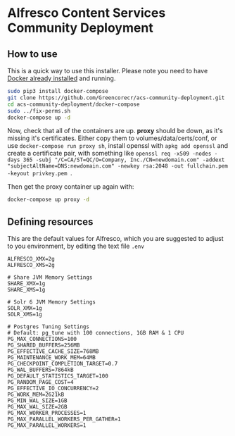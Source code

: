 
# Alfresco Content Services Community Deployment

## How to use

This is a quick way to use this installer. Please note you need to have [Docker already installed](https://docs.docker.com/engine/install/ubuntu/) and running.

```bash
sudo pip3 install docker-compose
git clone https://github.com/Greencorecr/acs-community-deployment.git
cd acs-community-deployment/docker-compose
sudo ../fix-perms.sh
docker-compose up -d
```

Now, check that all of the containers are up. **proxy** should be down, as it's missing it's certificates. Either copy them to volumes/data/certs/conf, or use ```docker-compose run proxy sh```, install openssl with ```apkg add openssl``` and create a certificate pair, with something like ```openssl req -x509 -nodes -days 365 -subj "/C=CA/ST=QC/O=Company, Inc./CN=newdomain.com" -addext "subjectAltName=DNS:newdomain.com" -newkey rsa:2048 -out fullchain.pem -keyout privkey.pem ```.

Then get the proxy container up again with:

```bash
docker-compose up proxy -d
```

## Defining resources

This are the default values for Alfresco, which you are suggested to adjust to you environment, by editing the text file ``.env``

```# Alfresco JVM Memory Settings
ALFRESCO_XMX=2g
ALFRESCO_XMS=2g

# Share JVM Memory Settings
SHARE_XMX=1g
SHARE_XMS=1g

# Solr 6 JVM Memory Settings
SOLR_XMX=1g
SOLR_XMS=1g

# Postgres Tuning Settings
# Default: pg_tune with 100 connections, 1GB RAM & 1 CPU
PG_MAX_CONNECTIONS=100
PG_SHARED_BUFFERS=256MB
PG_EFFECTIVE_CACHE_SIZE=768MB
PG_MAINTENANCE_WORK_MEM=64MB
PG_CHECKPOINT_COMPLETION_TARGET=0.7
PG_WAL_BUFFERS=7864kB
PG_DEFAULT_STATISTICS_TARGET=100
PG_RANDOM_PAGE_COST=4
PG_EFFECTIVE_IO_CONCURRENCY=2
PG_WORK_MEM=2621kB
PG_MIN_WAL_SIZE=1GB
PG_MAX_WAL_SIZE=2GB
PG_MAX_WORKER_PROCESSES=1
PG_MAX_PARALLEL_WORKERS_PER_GATHER=1
PG_MAX_PARALLEL_WORKERS=1
```
